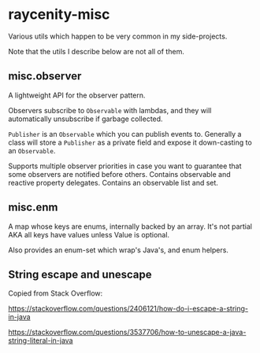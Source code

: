 # raycenity-misc

Various utils which happen to be very common in my side-projects.

Note that the utils I describe below are not all of them.

## misc.observer

A lightweight API for the observer pattern.

Observers subscribe to `Observable` with lambdas, and they will automatically unsubscribe if garbage collected.

`Publisher` is an `Observable` which you can publish events to. Generally a class will store a `Publisher` as a private field and expose it down-casting to an `Observable`.

Supports multiple observer priorities in case you want to guarantee that some observers are notified before others. Contains observable and reactive property delegates. Contains an observable list and set.

## misc.enm

A map whose keys are enums, internally backed by an array. It's not partial AKA all keys have values unless Value is optional.

Also provides an enum-set which wrap's Java's, and enum helpers.

## String escape and unescape

Copied from Stack Overflow:

https://stackoverflow.com/questions/2406121/how-do-i-escape-a-string-in-java

https://stackoverflow.com/questions/3537706/how-to-unescape-a-java-string-literal-in-java
